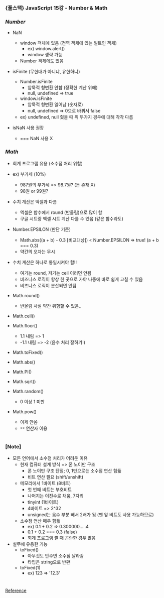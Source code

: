 ### {풀스택} JavaScript 15강 - Number & Math

### _Number_

- NaN

  - window 객체에 있음 (전역 객체에 있는 빌트인 객체)
    - ex) window.alert()
    - window 생략 가능
  - Number 객체에도 있음

- isFinite (무한대가 아니냐, 유한하냐)

  - Number.isFinite
    - 암묵적 형변환 안함 (정확한 계산 위해)
    - null, undefined => true
  - window.isFinite
    - 암묵적 형변환 일어남 (숫자로)
    - null, undefined => 0으로 바꿔서 false
  - ex) undefined, null 줬을 때 위 두가지 경우에 대해 각각 다름

- isNaN 사용 권장
  - === NaN 사용 X

### _Math_

- 회계 프로그램 유용 (소수점 처리 위함)
- ex) 부가세 (10%)

  - 987원의 부가세 => 98.7원? (돈 존재 X)
  - 98원 or 99원?

- 수치 계산은 엑셀과 다름

  - 엑셀은 함수에서 round (반올림)으로 많이 함
  - 구글 시트랑 엑셀 시트 계산 다를 수 있음 (같은 함수라도)

- Number.EPSILON (판단 기준)

  - Math.abs((a + b) - 0.3 [비교대상]) < Number.EPSILON => true! (a + b === 0.3)
  - 약간의 오차는 무시

- 수치 계산은 하나로 통일시켜야 함!!

  - 여기는 round, 저기는 ceil 이러면 안됨
  - 비즈니스 로직이 항상 한 곳으로 가야 나중에 바로 쉽게 고칠 수 있음
  - 비즈니스 로직이 분산되면 안됨

- Math.round()

  - 반올림 사실 약간 위험할 수 있음..

- Math.ceil()
- Math.floor()
  - 1.1 내림 => 1
  - -1.1 내림 => -2 (음수 처리 잘하기!)
- Math.toFixed()
- Math.abs()
- Math.PI()
- Math.sqrt()
- Math.random()
  - 0 이상 1 미만
- Math.pow()
  - 이제 안씀
  - `**` 연산자 이용

#

### [Note]

- 모든 언어에서 소수점 처리가 어려운 이유
  - 현재 컴퓨터 설계 방식 => 폰 노이만 구조
    - 폰 노이만 구조 단점; 0, 1만으로는 소수점 연산 힘듦
    - 비트 연산 필요 (shift/unshift)
  - 메모리에서 1바이트 (8비트)
    - 첫 번째 비트는 부호비트
    - 나머지는 이진수로 채움, 7자리
    - tinyint (1바이트)
    - 4바이트 => 2^32
    - unsigned는 음수 부분 빼서 2배가 됨 (맨 앞 비트도 사용 가능하므로)
  - 소수점 연산 매우 힘듦
    - ex) 0.1 + 0.2 => 0.300000.....4
    - 0.1 + 0.2 === 0.3 (false)
    - 회계 프로그램 짤 때 곤란한 경우 많음
- 실무에 유용한 기능
  - toFixed()
    - 아무것도 안주면 소수점 날라감
    - 타입은 string으로 반환
  - toFixed(1)
    - ex) 123 => '12.3'

#

[Reference](https://www.youtube.com/watch?v=MQBvYcKG7fg)
